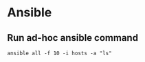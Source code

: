 Ansible
=======

Run ad-hoc ansible command
--------------------------

```
ansible all -f 10 -i hosts -a "ls"
```
